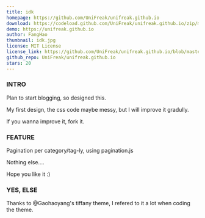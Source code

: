 ```yaml
---
title: idk
homepage: https://github.com/UniFreak/unifreak.github.io
download: https://codeload.github.com/UniFreak/unifreak.github.io/zip/master
demo: https://unifreak.github.io
author: FangHao
thumbnail: idk.jpg
license: MIT License
license_link: https://github.com/UniFreak/unifreak.github.io/blob/master/LICENCE
github_repo: UniFreak/unifreak.github.io
stars: 20
---
```


### INTRO

Plan to start blogging, so designed this.

My first design, the css code maybe messy, but I will improve it
gradully.

If you wanna improve it, fork it.

### FEATURE

Pagination per category/tag-ly, using pagination.js

Nothing else....

Hope you like it :)

### YES, ELSE

Thanks to @Gaohaoyang's tiffany theme, I refered to it a lot when
coding the theme.
